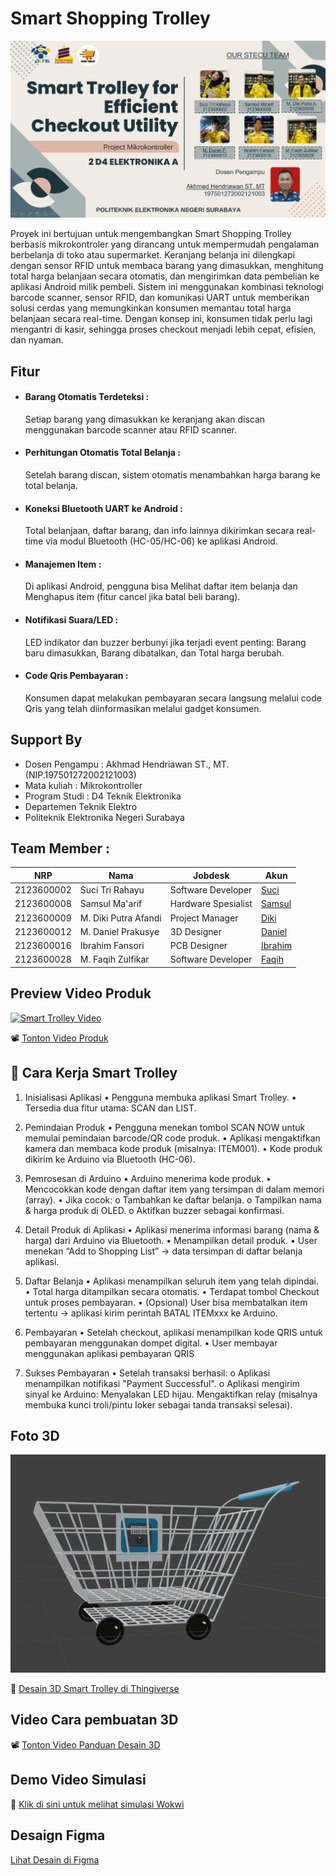 # Smart Shopping Trolley

![Tampilan Aplikasi](assets/Screenshot%202025-05-05%20235712.png)

Proyek ini bertujuan untuk mengembangkan Smart Shopping Trolley berbasis mikrokontroler yang dirancang untuk mempermudah pengalaman berbelanja di toko atau supermarket. Keranjang belanja ini dilengkapi dengan sensor RFID untuk membaca barang yang dimasukkan, menghitung total harga belanjaan secara otomatis, dan mengirimkan data pembelian ke aplikasi Android milik pembeli. 
Sistem ini menggunakan kombinasi teknologi barcode scanner, sensor RFID, dan komunikasi UART untuk memberikan solusi cerdas yang memungkinkan konsumen memantau total harga belanjaan secara real-time. Dengan konsep ini, konsumen tidak perlu lagi mengantri di kasir, sehingga proses checkout menjadi lebih cepat, efisien, dan nyaman.

## Fitur
- #### Barang Otomatis Terdeteksi :
    Setiap barang yang dimasukkan ke keranjang akan discan menggunakan barcode scanner atau RFID scanner.
- #### Perhitungan Otomatis Total Belanja :
    Setelah barang discan, sistem otomatis menambahkan harga barang ke total belanja.
- #### Koneksi Bluetooth UART ke Android :
    Total belanjaan, daftar barang, dan info lainnya dikirimkan secara real-time via modul Bluetooth (HC-05/HC-06) ke aplikasi Android.
- #### Manajemen Item :
    Di aplikasi Android, pengguna bisa Melihat daftar item belanja dan Menghapus item (fitur cancel jika batal beli barang).
- #### Notifikasi Suara/LED :
    LED indikator dan buzzer berbunyi jika terjadi event penting: Barang baru dimasukkan, Barang dibatalkan, dan Total harga berubah.
- #### Code Qris Pembayaran :
    Konsumen dapat melakukan pembayaran secara langsung melalui code Qris yang telah diinformasikan melalui gadget konsumen.

## Support By
- Dosen Pengampu : Akhmad Hendriawan ST., MT. (NIP.197501272002121003)
- Mata kuliah : Mikrokontroller
- Program Studi : D4 Teknik Elektronika
- Departemen Teknik Elektro
- Politeknik Elektronika Negeri Surabaya

## Team Member :

| NRP        | Nama                   | Jobdesk              | Akun        |
|------------|------------------------|----------------------|-------------|
| 2123600002 | Suci Tri Rahayu        |  Software Developer  | [Suci](https://github.com/sucirhyu)|
| 2123600008 | Samsul Ma'arif         |  Hardware Spesialist | [Samsul](https://github.com/samsul-21)|
| 2123600009 | M. Diki Putra Afandi   |  Project Manager     | [Diki](https://github.com/Muhamaddikiputraafandi)|
| 2123600012 | M. Daniel Prakusye     |  3D Designer         | [Daniel](https://github.com/danielwibowo)|
| 2123600016 | Ibrahim Fansori        |  PCB Designer        | [Ibrahim](https://github.com/IbrahimFansori)  |
| 2123600028 | M. Faqih Zulfikar      |  Software Developer  | [Faqih](https://github.com/faqihzulfi)|

## Preview Video Produk
[![Smart Trolley Video](https://img.youtube.com/vi/qu6nkCT1aYU/0.jpg)](https://youtu.be/qu6nkCT1aYU)

📽️ [Tonton Video Produk](Dokumentasi/Video%20Promotion%20Product%20(1).mp4)

## 🛒 Cara Kerja Smart Trolley
1. Inisialisasi Aplikasi
•	Pengguna membuka aplikasi Smart Trolley.
•	Tersedia dua fitur utama: SCAN dan LIST.

2. Pemindaian Produk
•	Pengguna menekan tombol SCAN NOW untuk memulai pemindaian barcode/QR code produk.
•	Aplikasi mengaktifkan kamera dan membaca kode produk (misalnya: ITEM001).
•	Kode produk dikirim ke Arduino via Bluetooth (HC-06).

3. Pemrosesan di Arduino
•	Arduino menerima kode produk.
•	Mencocokkan kode dengan daftar item yang tersimpan di dalam memori (array).
•	Jika cocok:
    o	Tambahkan ke daftar belanja.
    o	Tampilkan nama & harga produk di OLED.
    o	Aktifkan buzzer sebagai konfirmasi.

4. Detail Produk di Aplikasi
•	Aplikasi menerima informasi barang (nama & harga) dari Arduino via Bluetooth.
•	Menampilkan detail produk.
•	User menekan “Add to Shopping List” → data tersimpan di daftar belanja aplikasi.

5. Daftar Belanja
•	Aplikasi menampilkan seluruh item yang telah dipindai.
•	Total harga ditampilkan secara otomatis.
•	Terdapat tombol Checkout untuk proses pembayaran.
•	(Opsional) User bisa membatalkan item tertentu → aplikasi kirim perintah BATAL ITEMxxx ke Arduino.

6. Pembayaran
•	Setelah checkout, aplikasi menampilkan kode QRIS untuk pembayaran menggunakan dompet digital.
•	User membayar menggunakan aplikasi pembayaran QRIS

7. Sukses Pembayaran
•	Setelah transaksi berhasil:
    o	Aplikasi menampilkan notifikasi "Payment Successful".
    o	Aplikasi mengirim sinyal ke Arduino:
            Menyalakan LED hijau.
            Mengaktifkan relay (misalnya membuka kunci troli/pintu loker sebagai tanda transaksi selesai).

## Foto 3D 
![Desain 3D Smart Trolley](./3D%20Design/Picture%20Desain%203D%20Smart%20Trolley.png)

🔗 [Desain 3D Smart Trolley di Thingiverse](https://www.thingiverse.com/thing:7042336)

## Video Cara pembuatan 3D
📽️ [Tonton Video Panduan Desain 3D](https://intip.in/VIDEOPANDUANDESAIN3D)

## Demo Video Simulasi
🧪 [Klik di sini untuk melihat simulasi Wokwi](https://intip.in/simulasiwokwi)

## Desaign Figma
[Lihat Desain di Figma](https://www.figma.com/proto/pQICiX3LwqUT9YJWLTK00W/Smart-Trolley?node-id=0-1&t=6SqoGFO5Xu7j4LwM-1)



